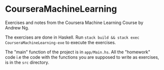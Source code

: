 # CourseraMachineLearning
Exercises and notes from the Coursera Machine Learning Course by Andrew Ng.

The exercises are done in Haskell. Run `stack build && stack exec CourseraMachineLearning-exe` to execute the exercises.

The "main" function of the project is in `app/Main.hs`. All the "homework" code i.e the code with the functions you are supposed to write as exercises, is in the `src` directory.

